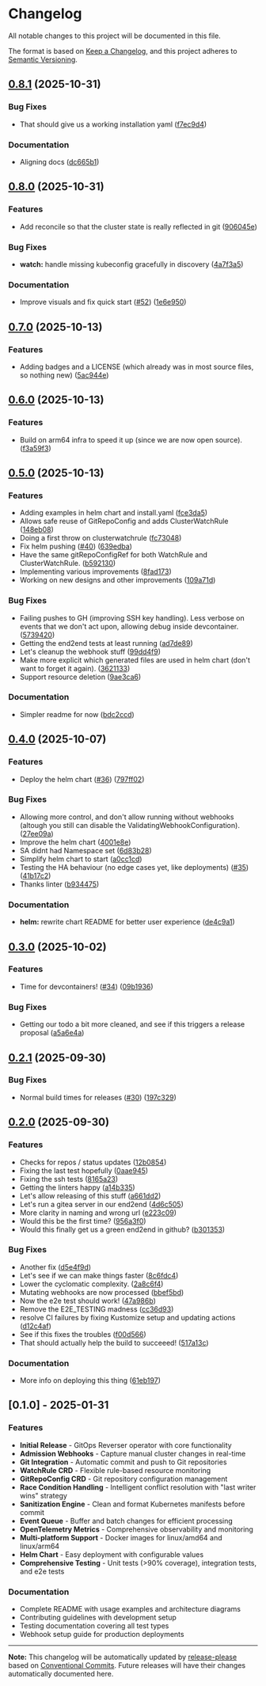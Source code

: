 # Changelog

All notable changes to this project will be documented in this file.

The format is based on [Keep a Changelog](https://keepachangelog.com/en/1.0.0/),
and this project adheres to [Semantic Versioning](https://semver.org/spec/v2.0.0.html).

## [0.8.1](https://github.com/ConfigButler/gitops-reverser/compare/gitops-reverser-v0.8.0...gitops-reverser-v0.8.1) (2025-10-31)


### Bug Fixes

* That should give us a working installation yaml ([f7ec9d4](https://github.com/ConfigButler/gitops-reverser/commit/f7ec9d4c08c5a1de58017dd6be042da3cec99daa))


### Documentation

* Aligning docs ([dc665b1](https://github.com/ConfigButler/gitops-reverser/commit/dc665b1ad1ccd3632eb9b8def1b41fb4a87dbe6c))

## [0.8.0](https://github.com/ConfigButler/gitops-reverser/compare/gitops-reverser-v0.7.0...gitops-reverser-v0.8.0) (2025-10-31)


### Features

* Add reconcile so that the cluster state is really reflected in git ([906045e](https://github.com/ConfigButler/gitops-reverser/commit/906045eea1de4a274a97ad579f6cb7183c51b4b0))


### Bug Fixes

* **watch:** handle missing kubeconfig gracefully in discovery ([4a7f3a5](https://github.com/ConfigButler/gitops-reverser/commit/4a7f3a5394afc066bc5e43b45788030a5bd16cfb))


### Documentation

* Improve visuals and fix quick start ([#52](https://github.com/ConfigButler/gitops-reverser/issues/52)) ([1e6e950](https://github.com/ConfigButler/gitops-reverser/commit/1e6e950f0fee0d3ad6413eedc1a322e7a79ec81f))

## [0.7.0](https://github.com/ConfigButler/gitops-reverser/compare/gitops-reverser-v0.6.0...gitops-reverser-v0.7.0) (2025-10-13)


### Features

* Adding badges and a LICENSE (which already was in most source files, so nothing new) ([5ac944e](https://github.com/ConfigButler/gitops-reverser/commit/5ac944eeae63e7fd893ad94a6dc5b080a55ce52d))

## [0.6.0](https://github.com/ConfigButler/gitops-reverser/compare/gitops-reverser-v0.5.0...gitops-reverser-v0.6.0) (2025-10-13)


### Features

* Build on arm64 infra to speed it up (since we are now open source). ([f3a59f3](https://github.com/ConfigButler/gitops-reverser/commit/f3a59f318ef1addfbeb2437091cf72bceebd67ad))

## [0.5.0](https://github.com/ConfigButler/gitops-reverser/compare/gitops-reverser-v0.4.0...gitops-reverser-v0.5.0) (2025-10-13)


### Features

* Adding examples in helm chart and install.yaml ([fce3da5](https://github.com/ConfigButler/gitops-reverser/commit/fce3da59dd1503413f895d16757198e311415403))
* Allows safe reuse of GitRepoConfig and adds ClusterWatchRule ([148eb08](https://github.com/ConfigButler/gitops-reverser/commit/148eb08875f17e2a4018ce06dd031ec44152ef53))
* Doing a first throw on clusterwatchrule ([fc73048](https://github.com/ConfigButler/gitops-reverser/commit/fc730484a9377602231582da55e0b31d1cd1938b))
* Fix helm pushing ([#40](https://github.com/ConfigButler/gitops-reverser/issues/40)) ([639edba](https://github.com/ConfigButler/gitops-reverser/commit/639edbaf4f98b4b4cd604cd24e88130231c68bba))
* Have the same gitRepoConfigRef for both WatchRule and ClusterWatchRule. ([b592130](https://github.com/ConfigButler/gitops-reverser/commit/b592130f1ac4e69c7ba4b2426fe6a64b4d165fc4))
* Implementing various improvements ([8fad173](https://github.com/ConfigButler/gitops-reverser/commit/8fad1737d6484f14ec259c651edb80d26b41ac40))
* Working on new designs and other improvements ([109a71d](https://github.com/ConfigButler/gitops-reverser/commit/109a71d1fc15fd9c613530f8ebb94c6e99f98e64))


### Bug Fixes

* Failing pushes to GH (improving SSH key handling). Less verbose on events that we don't act upon, allowing debug inside devcontainer. ([5739420](https://github.com/ConfigButler/gitops-reverser/commit/573942027fe934a3253351ec6617744c965506ae))
* Getting the end2end tests at least running ([ad7de89](https://github.com/ConfigButler/gitops-reverser/commit/ad7de89e528b026bc733716f24a1354860239cf4))
* Let's cleanup the webhook stuff ([99dd4f9](https://github.com/ConfigButler/gitops-reverser/commit/99dd4f9202850a6e7e4a8a002e81b75b8b686df8))
* Make more explicit which generated files are used in helm chart (don't want to forget it again). ([3621133](https://github.com/ConfigButler/gitops-reverser/commit/362113379d0b2fd7932f8ce7b22dce250c013e94))
* Support resource deletion ([9ae3ca6](https://github.com/ConfigButler/gitops-reverser/commit/9ae3ca63f225f92bb046046962ecc8ecd9de2e15))


### Documentation

* Simpler readme for now ([bdc2ccd](https://github.com/ConfigButler/gitops-reverser/commit/bdc2ccdafe64796e43e03ae0786abff143ea57d9))

## [0.4.0](https://github.com/ConfigButler/gitops-reverser/compare/gitops-reverser-v0.3.0...gitops-reverser-v0.4.0) (2025-10-07)


### Features

* Deploy the helm chart ([#36](https://github.com/ConfigButler/gitops-reverser/issues/36)) ([797ff02](https://github.com/ConfigButler/gitops-reverser/commit/797ff025bf7e9436ed96d8c1896b4d16451c144c))


### Bug Fixes

* Allowing more control, and don't allow running without webhooks (altough you still can disable the ValidatingWebhookConfiguration). ([27ee09a](https://github.com/ConfigButler/gitops-reverser/commit/27ee09a678ca2a6ebe46aee17dc064a071cc96f5))
* Improve the helm chart ([4001e8e](https://github.com/ConfigButler/gitops-reverser/commit/4001e8e20989c6711e92199a3cdb2c6056616a1c))
* SA didnt had Namespace set ([6d83b28](https://github.com/ConfigButler/gitops-reverser/commit/6d83b28796d1eeb41c4ab29af99203ca9a42ed3e))
* Simplify helm chart to start ([a0cc1cd](https://github.com/ConfigButler/gitops-reverser/commit/a0cc1cda6466c5d41de12da0ea7a89b2c40ac7d2))
* Testing the HA behaviour (no edge cases yet, like deployments) ([#35](https://github.com/ConfigButler/gitops-reverser/issues/35)) ([41b17c2](https://github.com/ConfigButler/gitops-reverser/commit/41b17c209f1efaf590a5793bd8f959488da7b9eb))
* Thanks linter ([b934475](https://github.com/ConfigButler/gitops-reverser/commit/b9344757197aa89abc73057dd1279cee7a42048e))


### Documentation

* **helm:** rewrite chart README for better user experience ([de4c9a1](https://github.com/ConfigButler/gitops-reverser/commit/de4c9a13ceafc9ab07b1dfc22cafb39fd54af593))

## [0.3.0](https://github.com/ConfigButler/gitops-reverser/compare/gitops-reverser-v0.2.1...gitops-reverser-v0.3.0) (2025-10-02)


### Features

* Time for devcontainers! ([#34](https://github.com/ConfigButler/gitops-reverser/issues/34)) ([09b1936](https://github.com/ConfigButler/gitops-reverser/commit/09b193604460f1d9f637e5b7b030ae5488bdb8b4))


### Bug Fixes

* Getting our todo a bit more cleaned, and see if this triggers a release proposal ([a5a6e4a](https://github.com/ConfigButler/gitops-reverser/commit/a5a6e4af4922562648d8d311f8ec52d72bc2b79b))

## [0.2.1](https://github.com/ConfigButler/gitops-reverser/compare/gitops-reverser-v0.2.0...gitops-reverser-v0.2.1) (2025-09-30)


### Bug Fixes

* Normal build times for releases ([#30](https://github.com/ConfigButler/gitops-reverser/issues/30)) ([197c329](https://github.com/ConfigButler/gitops-reverser/commit/197c329119d42e50b549b07f8b1635d5ae19d2e9))

## [0.2.0](https://github.com/ConfigButler/gitops-reverser/compare/gitops-reverser-v0.1.0...gitops-reverser-v0.2.0) (2025-09-30)


### Features

* Checks for repos / status updates ([12b0854](https://github.com/ConfigButler/gitops-reverser/commit/12b0854655a0f856bb1f3aab488085efc2a6088b))
* Fixing the last test hopefully ([0aae945](https://github.com/ConfigButler/gitops-reverser/commit/0aae9452e39a5f99fc94f5650ff30149afd22914))
* Fixing the ssh tests ([8165a23](https://github.com/ConfigButler/gitops-reverser/commit/8165a2323063405c1aefee0de089a378a7c02b8e))
* Getting the linters happy ([a14b335](https://github.com/ConfigButler/gitops-reverser/commit/a14b335bc6b75d9363825dcde9a3f157f14ef4ef))
* Let's allow releasing of this stuff ([a661dd2](https://github.com/ConfigButler/gitops-reverser/commit/a661dd23f3c174a90210a19e80abee83c5d65fc6))
* Let's run a gitea server in our end2end ([4d6c505](https://github.com/ConfigButler/gitops-reverser/commit/4d6c50581c333cef3c0ead7b2b3fa810451cad01))
* More clarity in naming and wrong url ([e223c09](https://github.com/ConfigButler/gitops-reverser/commit/e223c090de0e49b5c0b923a4fc8ea6ba81c39aa8))
* Would this be the first time? ([956a3f0](https://github.com/ConfigButler/gitops-reverser/commit/956a3f0a9b832eb7e0a5a3cc4aa5ad86076bd4eb))
* Would this finally get us a green end2end in github? ([b301353](https://github.com/ConfigButler/gitops-reverser/commit/b301353bada6e80bea98a7f709267eb97146d0fb))


### Bug Fixes

* Another fix ([d5e4f9d](https://github.com/ConfigButler/gitops-reverser/commit/d5e4f9d117ef96c673177b596432766a5737dc2e))
* Let's see if we can make things faster ([8c6fdc4](https://github.com/ConfigButler/gitops-reverser/commit/8c6fdc4305877cf380bd758755f82d35dbd26d31))
* Lower the cyclomatic complexity. ([2a8c6f4](https://github.com/ConfigButler/gitops-reverser/commit/2a8c6f460f29706e50037bb1c4d1d4c01edbd23d))
* Mutating webhooks are now processed ([bbef5bd](https://github.com/ConfigButler/gitops-reverser/commit/bbef5bd2f97a995646899001f21928cf63d6585d))
* Now the e2e test should work! ([47a986b](https://github.com/ConfigButler/gitops-reverser/commit/47a986b7349a3a8c6c1c94bd413911093cdaa672))
* Remove the E2E_TESTING madness ([cc36d93](https://github.com/ConfigButler/gitops-reverser/commit/cc36d934fb73748188ecf201243589a31b576063))
* resolve CI failures by fixing Kustomize setup and updating actions ([d12c4af](https://github.com/ConfigButler/gitops-reverser/commit/d12c4afaf6d923eb555a560cf37612ad08259433))
* See if this fixes the troubles ([f00d566](https://github.com/ConfigButler/gitops-reverser/commit/f00d56603adf2c24570a2ac6649392ac15f9d793))
* That should actually help the build to succeeed! ([517a13c](https://github.com/ConfigButler/gitops-reverser/commit/517a13c7f9f77bf22b17cd67ea303ae906c30c3e))


### Documentation

* More info on deploying this thing ([61eb197](https://github.com/ConfigButler/gitops-reverser/commit/61eb1975c3a59ed9e0138377312c4757cdd75956))

## [0.1.0] - 2025-01-31

### Features

* **Initial Release** - GitOps Reverser operator with core functionality
* **Admission Webhooks** - Capture manual cluster changes in real-time
* **Git Integration** - Automatic commit and push to Git repositories
* **WatchRule CRD** - Flexible rule-based resource monitoring
* **GitRepoConfig CRD** - Git repository configuration management
* **Race Condition Handling** - Intelligent conflict resolution with "last writer wins" strategy
* **Sanitization Engine** - Clean and format Kubernetes manifests before commit
* **Event Queue** - Buffer and batch changes for efficient processing
* **OpenTelemetry Metrics** - Comprehensive observability and monitoring
* **Multi-platform Support** - Docker images for linux/amd64 and linux/arm64
* **Helm Chart** - Easy deployment with configurable values
* **Comprehensive Testing** - Unit tests (>90% coverage), integration tests, and e2e tests

### Documentation

* Complete README with usage examples and architecture diagrams
* Contributing guidelines with development setup
* Testing documentation covering all test types
* Webhook setup guide for production deployments

---

**Note:** This changelog will be automatically updated by [release-please](https://github.com/googleapis/release-please) based on [Conventional Commits](https://www.conventionalcommits.org/). Future releases will have their changes automatically documented here.
